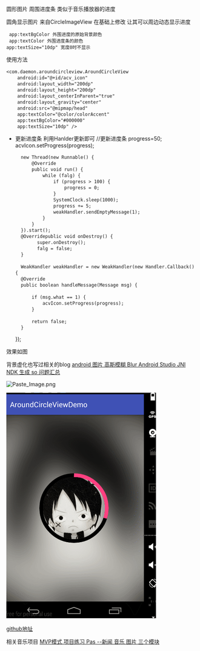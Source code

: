 圆形图片 周围进度条 类似于音乐播放器的进度

圆角显示图片 来自CircleImageView 在基础上修改 让其可以周边动态显示进度

     app:textBgColor 外围进度的原始背景颜色 
     app:textColor 外围进度条的颜色 
    app:textSize="10dp" 宽度0时不显示
    
使用方法

    <com.daemon.aroundcircleview.AroundCircleView
        android:id="@+id/acv_icon"
        android:layout_width="200dp"
        android:layout_height="200dp"
        android:layout_centerInParent="true"
        android:layout_gravity="center"
        android:src="@mipmap/head"
        app:textColor="@color/colorAccent"
        app:textBgColor="#000000"
        app:textSize="10dp" />

 
- 更新进度条 利用Hanlder更新即可
       //更新进度条
        progress=50;
        acvIcon.setProgress(progress);

        new Thread(new Runnable() {
            @Override
            public void run() {
                while (falg) {
                    if (progress > 100) {
                        progress = 0;
                    }
                    SystemClock.sleep(1000);
                    progress += 5;
                    weakHandler.sendEmptyMessage(1);
                }
            }
        }).start();
        @Overridepublic void onDestroy() {    
              super.onDestroy();    
              falg = false;
        }

        WeakHandler weakHandler = new WeakHandler(new Handler.Callback() {
        @Override
        public boolean handleMessage(Message msg) {

            if (msg.what == 1) {
                acvIcon.setProgress(progress);
            }

            return false;
        }
    });


效果如图

背景虚化也写过相关的blog 
[android 图片 高斯模糊 Blur Android Studio JNI NDK 生成 so 问题汇总](http://www.jianshu.com/p/d3ab6de52712)

![Paste_Image.png](http://upload-images.jianshu.io/upload_images/831873-b0ece0afb3cea8bc.png?imageMogr2/auto-orient/strip%7CimageView2/2/w/1240)


![GIF.gif](https://github.com/Daemon1993/AroundCircleView/blob/master/GIF.gif)

[github地址](https://github.com/Daemon1993/AroundCircleView)

相关音乐项目
[MVP模式 项目练习 Pas --新闻 音乐 图片 三个模块](http://www.jianshu.com/p/f959c5cf8218)
